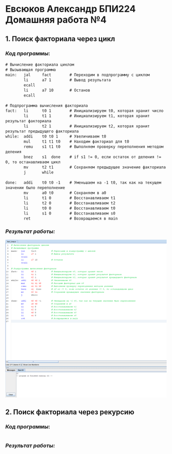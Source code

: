 # Евсюков Александр БПИ224 <br/> Домашняя работа №4

## 1. Поиск факториала через цикл
### _Код программы_:
```
# Вычисление факториала циклом
# Вызывающая программа
main:   jal     fact        # Переходим в подпрограмму с циклом
        li      a7 1		# Вывод результата
        ecall                   
        li      a7 10		# Останов
        ecall
                
# Подпрограмма вычисления факториала
fact:	li      t0 1        # Инициализируем t0, которая хранит число
	    li      t1 1        # Инициализируем t1, которая хранит результат факториала
	    li      t2 1        # Инициализируем t2, которая хранит результат предыдущего факториала
while:	addi	t0 t0 1     # Увеличиваем t0
	    mul     t1 t1 t0    # Находим факториал для t0
	    remu    s1 t1 t0	# Выполняем проверку переполнения методом деления
	    bnez	s1  done	# if s1 != 0, если остаток от деления != 0, то останавливаем цикл
	    mv      t2 t1       # Сохраняем предыдущее значение факториала
	    j       while

done:   addi	t0 t0 -1	# Уменьшаем на -1 t0, так как на текущем значении было переполнение
	    mv      a0 t0       # Сохраняем в a0
        li      t1 0        # Восстанавливаем t1
        li      t2 0		# Восстанавливаем t2
        li      t0 0		# Восстанавливаем t0
        li      s1 0		# Восстанавливаем s0
        ret                 # Возвращаемся в main
```

### _Результат работы:_ 
![Alt text](image1.png)

## 2. Поиск факториала через рекурсию
### _Код программы_:
```
```

### _Результат работы:_ 